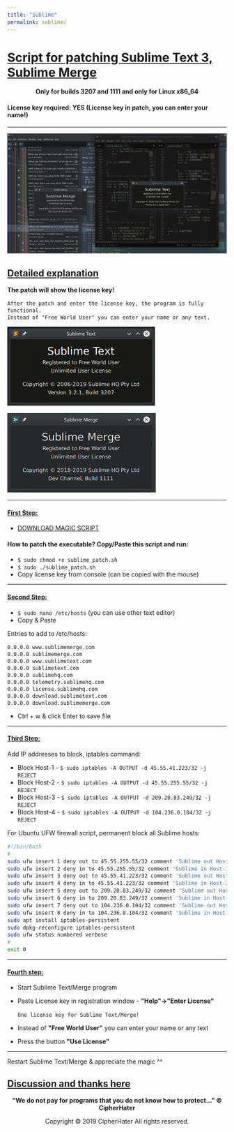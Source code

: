 ```yaml
---
title: "Sublime"
permalink: sublime/
---
```


# [Script for patching Sublime Text 3, Sublime Merge]()

<center>
	<p><b>
		Only for builds 3207 and 1111 and only for Linux x86_64
	</b></p>
</center>

#### License key required: YES (License key in patch, you can enter your name!)

---

![BIG](images/big.jpg)


## [Detailed explanation]()


**The patch will show the license key!**

```
After the patch and enter the license key, the program is fully functional.
Instead of "Free World User" you can enter your name or any text.
```

![BIG](images/3207.jpg)

![BIG](images/1111.jpg)

---

#### [First Step:]()
 
- [DOWNLOAD MAGIC SCRIPT](https://raw.githubusercontent.com/cipherhater/CipherHater/master/sublime_patch.sh)

 
#### How to patch the executable? Copy/Paste this script and run:

- ```$ sudo chmod +x sublime_patch.sh```
- ```$ sudo ./sublime_patch.sh```
- Copy license key from console (can be copied with the mouse)

---

#### [Second Step:]()

 - ```$ sudo nano /etc/hosts``` (you can use other text editor)
 - Copy & Paste

Entries to add to /etc/hosts:

```
0.0.0.0 www.sublimemerge.com
0.0.0.0 sublimemerge.com
0.0.0.0 www.sublimetext.com
0.0.0.0 sublimetext.com
0.0.0.0 sublimehq.com
0.0.0.0 telemetry.sublimehq.com
0.0.0.0 license.sublimehq.com
0.0.0.0 download.sublimetext.com
0.0.0.0 download.sublimemerge.com
```
 
 - Ctrl + w & click Enter to save file
 
---

#### [Third Step:]()
 
Add IP addresses to block, iptables command:

 - Block Host-1 - ```$ sudo iptables -A OUTPUT -d 45.55.41.223/32 -j REJECT```
 - Block Host-2 - ```$ sudo iptables -A OUTPUT -d 45.55.255.55/32 -j REJECT```
 - Block Host-3 - ```$ sudo iptables -A OUTPUT -d 209.20.83.249/32 -j REJECT```
 - Block Host-4 - ```$ sudo iptables -A OUTPUT -d 104.236.0.104/32 -j REJECT```

For Ubuntu UFW firewall script, permanent block all Sublime hosts:

```bash
#!/bin/bash
#
sudo ufw insert 1 deny out to 45.55.255.55/32 comment 'Sublime out Host-1'
sudo ufw insert 2 deny in to 45.55.255.55/32 comment 'Sublime in Host-1'
sudo ufw insert 3 deny out to 45.55.41.223/32 comment 'Sublime out Host-2'
sudo ufw insert 4 deny in to 45.55.41.223/32 comment 'Sublime in Host-2'
sudo ufw insert 5 deny out to 209.20.83.249/32 comment 'Sublime out Host-3'
sudo ufw insert 6 deny in to 209.20.83.249/32 comment 'Sublime in Host-3'
sudo ufw insert 7 deny out to 104.236.0.104/32 comment 'Sublime out Host-4'
sudo ufw insert 8 deny in to 104.236.0.104/32 comment 'Sublime in Host-4'
sudo apt install iptables-persistent
sudo dpkg-reconfigure iptables-persistent
sudo ufw status numbered verbose
#
exit 0
```

---

#### [Fourth step:]()

- Start Sublime Text/Merge program
- Paste License key in registration window - **"Help"->"Enter License"**

  `One license key for Sublime Text/Merge!`

- Instead of **"Free World User"** you can enter your name or any text
- Press the button **"Use License"**

---

Restart Sublime Text/Merge & appreciate the magic ^^

## [Discussion and thanks here](https://gist.github.com/cipherhater/4e75d4e4551db171de03e9618456a7ea)

<center>
    <p><b>
	"We do not pay for programs that you do not know how to protect..." &copy; CipherHater
    </b></p>
</center>

<center>
    <p>
	Copyright &copy; 2019 CipherHater All rights reserved.
    </p>
</center>
